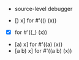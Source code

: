 * source-level debugger

* [) x] for #'(() (x))
* [x] for #'((_) (x))
* [a) x] for #'((a) (x))
* [a b) x] for #'((a b) (x))
